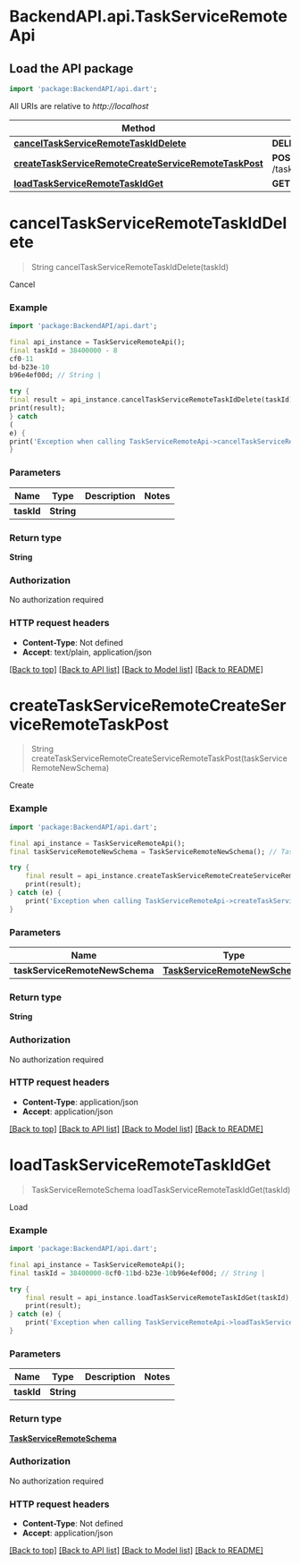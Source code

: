 # BackendAPI.api.TaskServiceRemoteApi

## Load the API package
```dart
import 'package:BackendAPI/api.dart';
```

All URIs are relative to *http://localhost*

 Method                                                                                                                               | HTTP request                                             | Description 
--------------------------------------------------------------------------------------------------------------------------------------|----------------------------------------------------------|-------------
 [**cancelTaskServiceRemoteTaskIdDelete**](TaskServiceRemoteApi.md#canceltaskserviceremotetaskiddelete)                               | **DELETE** /task/service_remote/{task_id}                | Cancel      
 [**createTaskServiceRemoteCreateServiceRemoteTaskPost**](TaskServiceRemoteApi.md#createtaskserviceremotecreateserviceremotetaskpost) | **POST** /task/service_remote/create_service_remote_task | Create      
 [**loadTaskServiceRemoteTaskIdGet**](TaskServiceRemoteApi.md#loadtaskserviceremotetaskidget)                                         | **GET** /task/service_remote/{task_id}                   | Load        

# **cancelTaskServiceRemoteTaskIdDelete**

> String cancelTaskServiceRemoteTaskIdDelete(taskId)

Cancel

### Example

```dart
import 'package:BackendAPI/api.dart';

final api_instance = TaskServiceRemoteApi();
final taskId = 38400000 - 8
cf0-11
bd-b23e-10
b96e4ef00d; // String | 

try {
final result = api_instance.cancelTaskServiceRemoteTaskIdDelete(taskId);
print(result);
} catch
(
e) {
print('Exception when calling TaskServiceRemoteApi->cancelTaskServiceRemoteTaskIdDelete: $e\n');
}
```

### Parameters

 Name       | Type       | Description | Notes 
------------|------------|-------------|-------
 **taskId** | **String** |             |

### Return type

**String**

### Authorization

No authorization required

### HTTP request headers

- **Content-Type**: Not defined
- **Accept**: text/plain, application/json

[[Back to top]](#) [[Back to API list]](../README.md#documentation-for-api-endpoints) [[Back to Model list]](../README.md#documentation-for-models) [[Back to README]](../README.md)

# **createTaskServiceRemoteCreateServiceRemoteTaskPost**

> String createTaskServiceRemoteCreateServiceRemoteTaskPost(taskServiceRemoteNewSchema)

Create

### Example

```dart
import 'package:BackendAPI/api.dart';

final api_instance = TaskServiceRemoteApi();
final taskServiceRemoteNewSchema = TaskServiceRemoteNewSchema(); // TaskServiceRemoteNewSchema | 

try {
    final result = api_instance.createTaskServiceRemoteCreateServiceRemoteTaskPost(taskServiceRemoteNewSchema);
    print(result);
} catch (e) {
    print('Exception when calling TaskServiceRemoteApi->createTaskServiceRemoteCreateServiceRemoteTaskPost: $e\n');
}
```

### Parameters

 Name                           | Type                                                            | Description | Notes 
--------------------------------|-----------------------------------------------------------------|-------------|-------
 **taskServiceRemoteNewSchema** | [**TaskServiceRemoteNewSchema**](TaskServiceRemoteNewSchema.md) |             |

### Return type

**String**

### Authorization

No authorization required

### HTTP request headers

- **Content-Type**: application/json
- **Accept**: application/json

[[Back to top]](#) [[Back to API list]](../README.md#documentation-for-api-endpoints) [[Back to Model list]](../README.md#documentation-for-models) [[Back to README]](../README.md)

# **loadTaskServiceRemoteTaskIdGet**
> TaskServiceRemoteSchema loadTaskServiceRemoteTaskIdGet(taskId)

Load

### Example
```dart
import 'package:BackendAPI/api.dart';

final api_instance = TaskServiceRemoteApi();
final taskId = 38400000-8cf0-11bd-b23e-10b96e4ef00d; // String | 

try {
    final result = api_instance.loadTaskServiceRemoteTaskIdGet(taskId);
    print(result);
} catch (e) {
    print('Exception when calling TaskServiceRemoteApi->loadTaskServiceRemoteTaskIdGet: $e\n');
}
```

### Parameters

 Name       | Type       | Description | Notes 
------------|------------|-------------|-------
 **taskId** | **String** |             |

### Return type

[**TaskServiceRemoteSchema**](TaskServiceRemoteSchema.md)

### Authorization

No authorization required

### HTTP request headers

- **Content-Type**: Not defined
- **Accept**: application/json

[[Back to top]](#) [[Back to API list]](../README.md#documentation-for-api-endpoints) [[Back to Model list]](../README.md#documentation-for-models) [[Back to README]](../README.md)

